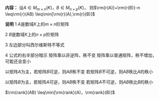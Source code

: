 **内容：**
设$A\in M_{m\times n}(K)，B\in M_{n\times p}(K)$，
则$\rm{r(A)}+\rm{r(B)}-n
\leq\rm{r}(AB)
\leq\min[\rm{r}(A),\rm{r}(B)]$

**说明**
1 $A$是数域$K$上的$m\times n$阶矩阵

2 $B$是数域$K$上的$n\times p$阶矩阵

3 左边部分叫西尔维斯特不等式

4 公式的右半部分暗示
矩阵乘以非逆阵，秩不变
矩阵乘以普通矩阵，秩不增加，可能还会变小

以矩阵$A$为主，若矩阵$B$可逆，则$AB$秩不变
若矩阵$B$不可逆，则$AB$秩比$A$的秩小

以矩阵$B$为主，若矩阵$A$可逆，则$AB$秩不变
若矩阵$A$不可逆，则$AB$秩比$B$的秩小

$\rm{rank}(AB)
\leq\min[\rm{rank}(A)，\rm{rank}(B)]$